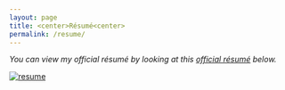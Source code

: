 ```yaml
---
layout: page
title: <center>Résumé<center>
permalink: /resume/
---
```


*You can view my official résumé by looking at this [official résumé](http://files.gstarr.me/resume.pdf) below.*

[![resume](http://files.gstarr.me/resume.png "Thank you for looking at my résumé!")](http://files.gstarr.me/resume.pdf)
